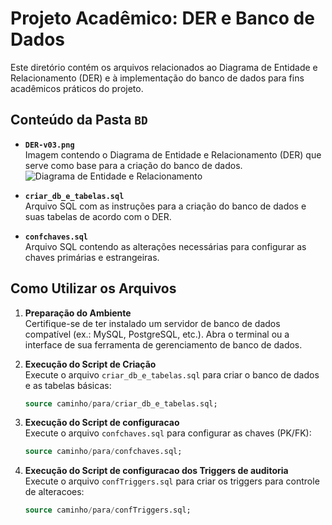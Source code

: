 # Projeto Acadêmico: DER e Banco de Dados

Este diretório contém os arquivos relacionados ao Diagrama de Entidade e Relacionamento (DER) e à implementação do banco de dados para fins acadêmicos práticos do projeto.

## Conteúdo da Pasta `BD`

- **`DER-v03.png`**  
  Imagem contendo o Diagrama de Entidade e Relacionamento (DER) que serve como base para a criação do banco de dados.  
  ![Diagrama de Entidade e Relacionamento](https://i.ibb.co/602sXhv/Diagrama-em-branco-1.png)

- **`criar_db_e_tabelas.sql`**  
  Arquivo SQL com as instruções para a criação do banco de dados e suas tabelas de acordo com o DER.

- **`confchaves.sql`**  
  Arquivo SQL contendo as alterações necessárias para configurar as chaves primárias e estrangeiras.

## Como Utilizar os Arquivos

1. **Preparação do Ambiente**  
   Certifique-se de ter instalado um servidor de banco de dados compatível (ex.: MySQL, PostgreSQL, etc.). Abra o terminal ou a interface de sua ferramenta de gerenciamento de banco de dados.

2. **Execução do Script de Criação**  
   Execute o arquivo `criar_db_e_tabelas.sql` para criar o banco de dados e as tabelas básicas:
   ```sql
   source caminho/para/criar_db_e_tabelas.sql;

   ```
3. **Execução do Script de configuracao**  
   Execute o arquivo `confchaves.sql` para configurar as chaves (PK/FK):

   ```sql
   source caminho/para/confchaves.sql;

   ```

4. **Execução do Script de configuracao dos Triggers de auditoria**  
   Execute o arquivo `confTriggers.sql` para criar os triggers para controle de alteracoes:
   ```sql
   source caminho/para/confTriggers.sql;
   ```
